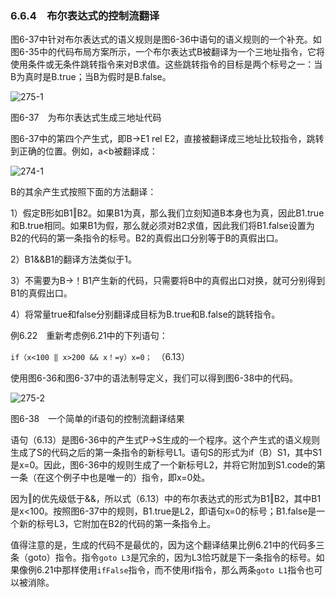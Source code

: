 ### 6.6.4　布尔表达式的控制流翻译

图6-37中针对布尔表达式的语义规则是图6-36中语句的语义规则的一个补充。如图6-35中的代码布局方案所示，一个布尔表达式B被翻译为一个三地址指令，它将使用条件或无条件跳转指令来对B求值。这些跳转指令的目标是两个标号之一：当B为真时是B.true；当B为假时是B.false。

![275-1](../Images/image04434.jpeg)

图6-37　为布尔表达式生成三地址代码

图6-37中的第四个产生式，即B→E1 rel E2，直接被翻译成三地址比较指令，跳转到正确的位置。例如，a<b被翻译成：

![274-1](../Images/image04435.jpeg)

B的其余产生式按照下面的方法翻译：

1）假定B形如B1‖B2。如果B1为真，那么我们立刻知道B本身也为真，因此B1.true和B.true相同。如果B1为假，那么就必须对B2求值，因此我们将B1.false设置为B2的代码的第一条指令的标号。B2的真假出口分别等于B的真假出口。

2）B1&&B1的翻译方法类似于1。

3）不需要为B→！B1产生新的代码，只需要将B中的真假出口对换，就可分别得到B1的真假出口。

4）将常量true和false分别翻译成目标为B.true和B.false的跳转指令。

例6.22　重新考虑例6.21中的下列语句：

`if（x<100 ‖ x>200 && x！=y）x=0；`　（6.13）

使用图6-36和图6-37中的语法制导定义，我们可以得到图6-38中的代码。

![275-2](../Images/image04436.jpeg)

图6-38　一个简单的if语句的控制流翻译结果

语句（6.13）是图6-36中的产生式P→S生成的一个程序。这个产生式的语义规则生成了S的代码之后的第一条指令的新标号L1。语句S的形式为if（B）S1，其中S1是x=0。因此，图6-36中的规则生成了一个新标号L2，并将它附加到S1.code的第一条（在这个例子中也是唯一的）指令，即x=0处。

因为‖的优先级低于&&，所以式（6.13）中的布尔表达式的形式为B1‖B2，其中B1是x<100。按照图6-37中的规则，B1.true是L2，即语句x=0的标号；B1.false是一个新的标号L3，它附加在B2的代码的第一条指令上。

值得注意的是，生成的代码不是最优的，因为这个翻译结果比例6.21中的代码多三条（goto）指令。指令`goto L3`是冗余的，因为L3恰巧就是下一条指令的标号。如果像例6.21中那样使用`ifFalse`指令，而不使用if指令，那么两条`goto L1`指令也可以被消除。